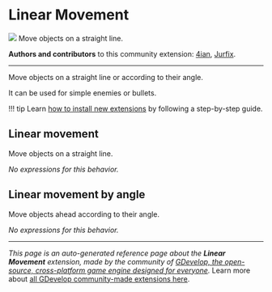# Linear Movement

<img src="https://resources.gdevelop-app.com/assets/Icons/ray-start-arrow.svg" class="extension-icon"></img>
Move objects on a straight line.

**Authors and contributors** to this community extension: [4ian](https://gd.games/4ian), [Jurfix](https://gd.games/Jurfix).

---

Move objects on a straight line or according to their angle.

It can be used for simple enemies or bullets.

!!! tip
    Learn [how to install new extensions](/gdevelop5/extensions/search) by following a step-by-step guide.



## Linear movement 

Move objects on a straight line. 

_No expressions for this behavior._


## Linear movement by angle 

Move objects ahead according to their angle. 

_No expressions for this behavior._


---

*This page is an auto-generated reference page about the **Linear Movement** extension, made by the community of [GDevelop, the open-source, cross-platform game engine designed for everyone](https://gdevelop.io/).* Learn more about [all GDevelop community-made extensions here](/gdevelop5/extensions).